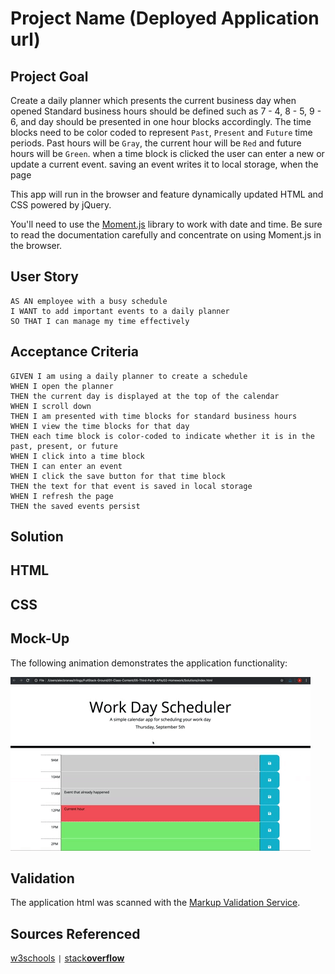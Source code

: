 # Project Name (Deployed Application url)

## Project Goal

Create a daily planner which presents the current business day when opened
Standard business hours should be defined such as 7 - 4, 8 - 5, 9 - 6, and day should be presented in one hour blocks accordingly.
The time blocks need to be color coded to represent `Past`, `Present` and `Future` time periods.
Past hours will be `Gray`, the current hour will be `Red` and future hours will be `Green`.
when a time block is clicked the user can enter a new or update a current event.
saving an event writes it to local storage, when the page

This app will run in the browser and feature dynamically updated HTML and CSS powered by jQuery.

You'll need to use the [Moment.js](https://momentjs.com/) library to work with date and time. Be sure to read the documentation carefully and concentrate on using Moment.js in the browser.

## User Story

```
AS AN employee with a busy schedule
I WANT to add important events to a daily planner
SO THAT I can manage my time effectively
```

## Acceptance Criteria

```
GIVEN I am using a daily planner to create a schedule
WHEN I open the planner
THEN the current day is displayed at the top of the calendar
WHEN I scroll down
THEN I am presented with time blocks for standard business hours
WHEN I view the time blocks for that day
THEN each time block is color-coded to indicate whether it is in the past, present, or future
WHEN I click into a time block
THEN I can enter an event
WHEN I click the save button for that time block
THEN the text for that event is saved in local storage
WHEN I refresh the page
THEN the saved events persist
```

## Solution

## HTML

## CSS

## Mock-Up

The following animation demonstrates the application functionality:

![day planner demo](./images/05-third-party-apis-homework-demo.gif)

## Validation

The application html was scanned with the [Markup Validation Service](https://validator.w3.org/).

## Sources Referenced

[w3schools](https://www.w3schools.com/html/) `|` [stack**overflow**](//https://stackoverflow.com/questions/3304014/how-to-interpolate-variables-in-strings-in-javascript-without-concatenation)
